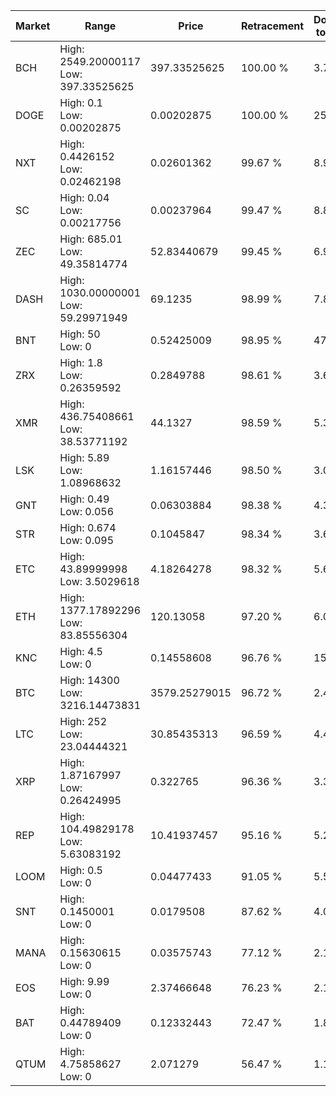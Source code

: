 | Market | Range | Price| Retracement | Doubles to 50% |
| --- | --- | --- | --- | --- |
| BCH | High: 2549.20000117<br />Low: 397.33525625 | 397.33525625 | 100.00 % | 3.71 |
| DOGE | High: 0.1<br />Low: 0.00202875 | 0.00202875 | 100.00 % | 25.15 |
| NXT | High: 0.4426152<br />Low: 0.02462198 | 0.02601362 | 99.67 % | 8.98 |
| SC | High: 0.04<br />Low: 0.00217756 | 0.00237964 | 99.47 % | 8.86 |
| ZEC | High: 685.01<br />Low: 49.35814774 | 52.83440679 | 99.45 % | 6.95 |
| DASH | High: 1030.00000001<br />Low: 59.29971949 | 69.1235 | 98.99 % | 7.88 |
| BNT | High: 50<br />Low: 0 | 0.52425009 | 98.95 % | 47.69 |
| ZRX | High: 1.8<br />Low: 0.26359592 | 0.2849788 | 98.61 % | 3.62 |
| XMR | High: 436.75408661<br />Low: 38.53771192 | 44.1327 | 98.59 % | 5.38 |
| LSK | High: 5.89<br />Low: 1.08968632 | 1.16157446 | 98.50 % | 3.00 |
| GNT | High: 0.49<br />Low: 0.056 | 0.06303884 | 98.38 % | 4.33 |
| STR | High: 0.674<br />Low: 0.095 | 0.1045847 | 98.34 % | 3.68 |
| ETC | High: 43.89999998<br />Low: 3.5029618 | 4.18264278 | 98.32 % | 5.67 |
| ETH | High: 1377.17892296<br />Low: 83.85556304 | 120.13058 | 97.20 % | 6.08 |
| KNC | High: 4.5<br />Low: 0 | 0.14558608 | 96.76 % | 15.45 |
| BTC | High: 14300<br />Low: 3216.14473831 | 3579.25279015 | 96.72 % | 2.45 |
| LTC | High: 252<br />Low: 23.04444321 | 30.85435313 | 96.59 % | 4.46 |
| XRP | High: 1.87167997<br />Low: 0.26424995 | 0.322765 | 96.36 % | 3.31 |
| REP | High: 104.49829178<br />Low: 5.63083192 | 10.41937457 | 95.16 % | 5.28 |
| LOOM | High: 0.5<br />Low: 0 | 0.04477433 | 91.05 % | 5.58 |
| SNT | High: 0.1450001<br />Low: 0 | 0.0179508 | 87.62 % | 4.04 |
| MANA | High: 0.15630615<br />Low: 0 | 0.03575743 | 77.12 % | 2.19 |
| EOS | High: 9.99<br />Low: 0 | 2.37466648 | 76.23 % | 2.10 |
| BAT | High: 0.44789409<br />Low: 0 | 0.12332443 | 72.47 % | 1.82 |
| QTUM | High: 4.75858627<br />Low: 0 | 2.071279 | 56.47 % | 1.15 |
